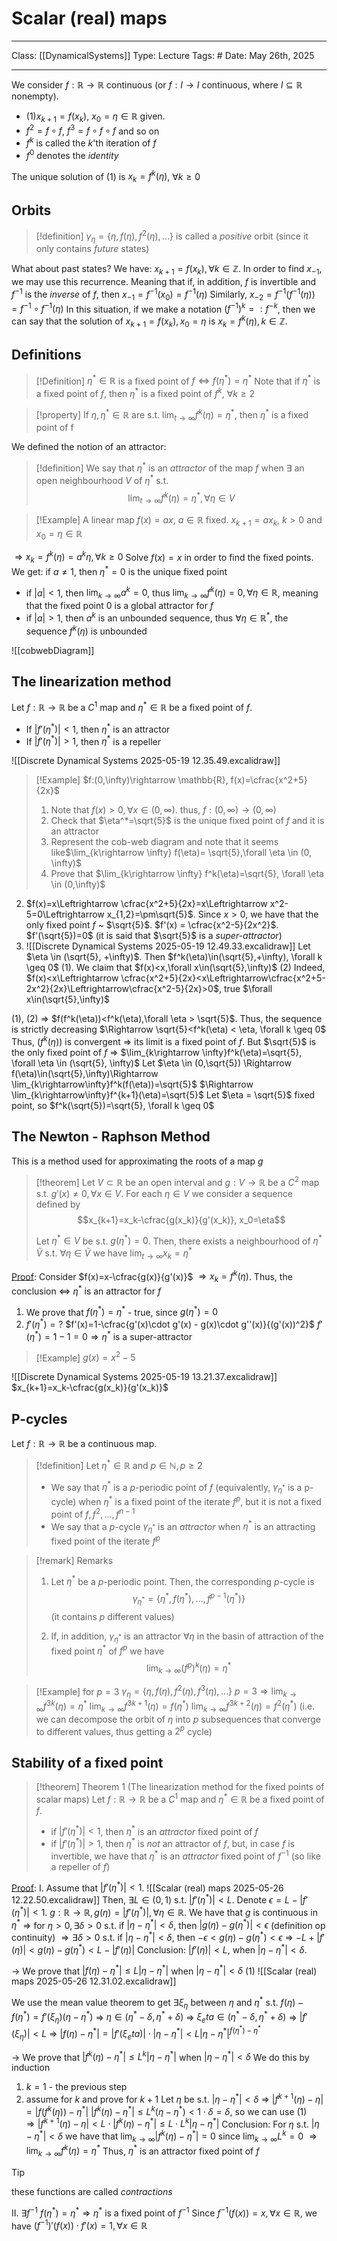 # Scalar (real) maps
___
Class: [[DynamicalSystems]]
Type: Lecture
Tags: # 
Date: May 26th, 2025
___

We consider $f : \mathbb{R} \rightarrow \mathbb{R}$ continuous (or $f : I \rightarrow I$ continuous, where $I \subseteq \mathbb{R}$ nonempty). 
- $(1) x_{k+1}=f(x_k)$, $x_0=\eta \in \mathbb{R}$ given.
- $f^2 = f \circ f$, $f^3 = f \circ f \circ f$ and so on
- $f^k$ is called the $k$'th iteration of $f$
- $f^0$ denotes the *identity*

The unique solution of $(1)$ is $x_k = f^k(\eta)$, $\forall k \geq 0$
## Orbits
>[!definition]
$\gamma_\eta = \{\eta, f(\eta), f^2(\eta), \dots\}$ is called a *positive* orbit (since it only contains *future* states)

What about past states?
We have: $x_{k+1}=f(x_k),\forall k \in \mathbb{Z}$. In order to find $x_{-1}$, we may use this recurrence. Meaning that if, in addition, $f$ is invertible and $f^{-1}$ is the *inverse* of $f$, then $x_{-1}=f^{-1}(x_0)=f^{-1}(\eta)$
Similarly, $x_{-2}=f^{-1}(f^{-1}(\eta)) = f^{-1}\circ f^{-1}(\eta)$
In this situation, if we make a notation $(f^{-1})^k=:f^{-k}$, then we can say that the solution of $x_{k+1}=f(x_k), x_0=\eta$ is $x_k={f^k(\eta)}, k \in \mathbb{Z}$.

## Definitions
>[!Definition]
$\eta^*\in\mathbb{R}$ is a fixed point of $f \iff f(\eta^*)=\eta^*$
Note that if $\eta^*$ is a fixed point of $f$, then $\eta^*$ is a fixed point of $f^k$, $\forall k \geq 2$

>[!property]
>If $\eta, \eta^*\in \mathbb{R}$ are s.t. $\lim_{t\rightarrow \infty}f^k(\eta)=\eta^*$, then $\eta^*$ is a fixed point of f 

We defined the notion of an attractor:
>[!definition]
>We say that $\eta^*$ is an *attractor* of the map $f$ when $\exists$ an open neighbourhood $V$ of $\eta^*$ s.t. $$\lim_{t\rightarrow \infty}f^k(\eta)=\eta^*,\forall \eta \in V$$
>

>[!Example]
A linear map $f(x)=ax$, $a \in \mathbb{R}$ fixed.
$x_{k+1}=ax_k$, $k>0$ and $x_0=\eta\in\mathbb{R}$

$\Rightarrow x_k = f^k(\eta)=a^k\eta, \forall k \geq 0$
Solve $f(x)=x$ in order to find the fixed points. We get:
 if $a\neq 1$, then $\eta^*=0$ is the unique fixed point 
- if $|a|<1$, then $\lim_{k\rightarrow \infty}a^k=0$, thus $\lim_{k\rightarrow \infty}f^k(\eta)=0, \forall \eta\in\mathbb{R}$, meaning that the fixed point $0$ is a global attractor for $f$
- if $|a| >1$, then $a^k$ is an unbounded sequence, thus $\forall \eta \in \mathbb{R}^*$, the sequence $f^k(\eta)$ is unbounded 

![[cobwebDiagram]]

## The linearization method
Let $f : \mathbb{R} \rightarrow \mathbb{R}$ be a $C^1$ map and $\eta^*\in\mathbb{R}$ be a fixed point of $f$.
- If $|f'(\eta^*)|<1$, then $\eta^*$ is an attractor
- If $|f'(\eta^*)|>1$, then $\eta^*$ is a repeller

![[Discrete Dynamical Systems 2025-05-19 12.35.49.excalidraw]]

>[!Example]
>$f:(0,\infty)\rightarrow \mathbb{R}, f(x)=\cfrac{x^2+5}{2x}$
>1.  Note that $f(x)>0,\forall x\in(0,\infty)$. thus, $f:(0,\infty)\rightarrow(0,\infty)$
>2.  Check that $\eta^*=\sqrt{5}$ is the unique fixed point of $f$ and it is an attractor 
>3.  Represent the cob-web diagram and note that it seems like$\lim_{k\rightarrow \infty} f(\eta)= \sqrt{5},\forall \eta \in (0, \infty)$ 
>4. Prove that $\lim_{k\rightarrow \infty} f^k(\eta)=\sqrt{5}, \forall \eta \in (0,\infty)$

2. $f(x)=x\Leftrightarrow \cfrac{x^2+5}{2x}=x\Leftrightarrow x^2-5=0\Leftrightarrow x_{1,2}=\pm\sqrt{5}$. Since $x>0$, we have that the only fixed point $f$ ~ $\sqrt{5}$. $f'(x) = \cfrac{x^2-5}{2x^2}$. $f'(\sqrt{5})=0$ (it is said that $\sqrt{5}$ is a *super-attractor*)
3. ![[Discrete Dynamical Systems 2025-05-19 12.49.33.excalidraw]]
Let $\eta \in (\sqrt{5}, +\infty)$. Then $f^k(\eta)\in(\sqrt{5},+\infty), \forall k \geq 0$ (1).
We claim that $f(x)<x,\forall x\in(\sqrt{5},\infty)$ (2)
Indeed, $f(x)<x\Leftrightarrow \cfrac{x^2+5}{2x}<x\Leftrightarrow\cfrac{x^2+5-2x^2}{2x}\Leftrightarrow\cfrac{x^2-5}{2x}>0$, true $\forall x\in(\sqrt{5},\infty)$

(1), (2) $\Rightarrow$ $f(f^k(\eta))<f^k(\eta),\forall \eta > \sqrt{5}$. Thus, the sequence is strictly decreasing 
$\Rightarrow \sqrt{5}<f^k(\eta) < \eta, \forall k \geq 0$
Thus, $(f^k(\eta))$ is convergent $\Rightarrow$ its limit is a fixed point of $f$. But $\sqrt{5}$ is the only fixed point  of $f$ $\Rightarrow$ $\lim_{k\rightarrow \infty}f^k(\eta)=\sqrt{5}, \forall \eta \in (\sqrt{5}, \infty)$
Let $\eta \in (0,\sqrt{5}) \Rightarrow f(\eta)\in(\sqrt{5},\infty)\Rightarrow \lim_{k\rightarrow\infty}f^k(f(\eta))=\sqrt{5}$ $\Rightarrow \lim_{k\rightarrow\infty}f^{k+1}(\eta)=\sqrt{5}$
Let $\eta = \sqrt{5}$ fixed point, so $f^k(\sqrt{5})=\sqrt{5}, \forall k \geq 0$

## The Newton - Raphson Method
This is a method used for approximating the roots of a map $g$
>[!theorem]
>Let $V\subset \mathbb{R}$ be an open interval and $g: V \rightarrow \mathbb{R}$ be a $C^2$ map s.t. $g'(x)\neq 0, \forall x \in V$. For each $\eta \in V$ we consider a sequence defined by $$x_{k+1}=x_k-\cfrac{g(x_k)}{g'(x_k)}, x_0=\eta$$
>
>Let $\eta^*\in V$ be s.t. $g(\eta^*)=0$.
>Then, there exists a neighbourhood of $\eta^*$ $\tilde V$ s.t. $\forall \eta \in \tilde V$ we have $\lim_{t\rightarrow\infty}x_k=\eta^*$

<u>Proof</u>:
Consider $f(x)=x-\cfrac{g(x)}{g'(x)}$ $\Rightarrow x_k=f^k(\eta)$. Thus, the conclusion $\Leftrightarrow$ $\eta^*$ is an attractor for $f$
1. We prove that $f(\eta^*)=\eta^*$ - true, since $g(\eta^*)=0$ 
2. $f'(\eta^*)=?$
$f'(x)=1-\cfrac{g'(x)\cdot g'(x) - g(x)\cdot g''(x)}{(g'(x))^2}$
$f'(\eta^*)=1-1=0 \Rightarrow \eta^*$ is a super-attractor


>[!Example]
>$g(x)=x^2-5$

![[Discrete Dynamical Systems 2025-05-19 13.21.37.excalidraw]]
$x_{k+1}=x_k-\cfrac{g(x_k)}{g'(x_k)}$

## P-cycles
Let $f:\mathbb{R}\rightarrow\mathbb{R}$ be a continuous map.
>[!definition]
>Let $\eta^*\in\mathbb{R}$ and $p\in\mathbb{N}, p \geq 2$
>
>- We say that $\eta^*$ is a $p$-periodic point of $f$ (equivalently, $\gamma_{\eta^*}$ is a p-cycle) when $\eta^*$ is a fixed point of the iterate $f^p$, but it is not a fixed point of $f,f^2,\dots,f^{n-1}$
>- We say that a $p$-cycle $\gamma_{\eta^*}$ is an *attractor* when $\eta^*$ is an attracting fixed point of the iterate $f^p$
>

>[!remark] Remarks
> 1. Let $\eta^*$ be a $p$-periodic point. Then, the corresponding $p$-cycle is $$\gamma_{\eta^*}=\{\eta^*, f(\eta^*),\dots,f^{p-1}(\eta^*)\}$$
> (it contains $p$ different values)
> 
>2. If, in addition, $\gamma_{\eta^*}$ is an attractor $\forall \eta$ in the basin of attraction of the fixed point $\eta^*$ of $f^p$ we have $$\lim_{k\rightarrow\infty}(f^p)^k(\eta)=\eta^*$$

>[!Example]
>for $p = 3$
>$\gamma_{\eta}=\{\eta, f(\eta), f^2(\eta), f^3(\eta),\dots\}$
>$p = 3 \Rightarrow \lim_{k\rightarrow \infty}f^{3k}(\eta)=\eta^*$
>$\lim_{k\rightarrow \infty}f^{3k+1}(\eta)=f(\eta^*)$
>$\lim_{k\rightarrow \infty}f^{3k+2}(\eta)=f^2(\eta^*)$
>(i.e. we can decompose the orbit of $\eta$ into $p$ subsequences that converge to different values, thus getting a $2^p$ cycle)


## Stability of a fixed point

>[!theorem] Theorem 1 (The linearization method for the fixed points of scalar maps)
>Let $f:\mathbb{R}\rightarrow\mathbb{R}$ be a $C^1$ map and $\eta^*\in\mathbb{R}$ be a fixed point of $f$.
>- if $|f'(\eta^*)|<1$, then $\eta^*$ is an *attractor* fixed point of $f$
>- if $|f'(\eta^*)|>1$, then $\eta^*$ is *not* an attractor of $f$, but, in case $f$ is invertible, we have that $\eta^*$ is an *attractor* fixed point of $f^{-1}$ (so like a repeller of $f$)

<u>Proof</u>: 
I. Assume that $|f'(\eta^*)|<1$. 
![[Scalar (real) maps 2025-05-26 12.22.50.excalidraw]]
Then, $\exists L \in (0,1)$ s.t. $|f'(\eta^*)|<L$. Denote $\epsilon = L - |f'(\eta^*)|<1$. 
$g : \mathbb{R} \rightarrow \mathbb{R}, g(\eta)=|f'(\eta^*)|, \forall \eta \in \mathbb{R}$. We have that $g$ is  continuous in $\eta^*$ $\Rightarrow$ for $\eta > 0, \exists \delta > 0$ s.t. if $|\eta - \eta^*|<\delta$, then $|g(\eta) - g(\eta^*)|<\epsilon$ (definition op continuity) $\Rightarrow \exists \delta > 0$ s.t. if $|\eta - \eta^*|<\delta$, then $-\epsilon < g(\eta)-g(\eta^*)<\epsilon$ $\Rightarrow$ $-L+|f'(\eta)| < g(\eta)-g(\eta^*)<L-|f'(\eta)|$
Conclusion: $|f'(\eta)|<L$, when $|\eta-\eta^*|<\delta$.

$\rightarrow$ We prove that $|f(\eta)-\eta^*|\leq L|\eta-\eta^*|$ when $|\eta-\eta^*|<\delta$ (1)
![[Scalar (real) maps 2025-05-26 12.31.02.excalidraw]]

We use the mean value theorem to get $\exists \xi_\eta$ between $\eta$ and $\eta^*$ s.t. $f(\eta)-f(\eta^*)=f'(\xi_\eta)(\eta-\eta^*)$ $\Rightarrow$ $\eta \in (\eta^*-\delta,\eta^*+\delta)$ $\Rightarrow$ $\xi_eta \in (\eta^*-\delta, \eta^*+\delta)$ $\Rightarrow$ $|f'(\xi_\eta)|<L$ $\Rightarrow$ $|f(\eta)-\eta^*|=|f'(\xi_eta)|\cdot |\eta-\eta^*|<L|\eta-\eta^*|^{f(\eta^*)-\eta^*}$

$\rightarrow$ We prove that $|f^k(\eta)-\eta^*|\leq L^k|\eta-\eta^*|$ when $|\eta-\eta^*|<\delta$
We do this by induction
1. $k=1$ - the previous step
2. assume for $k$ and prove for $k+1$
Let $\eta$ be s.t. $|\eta-\eta^*|<\delta$ $\Rightarrow$ $|f^{k+1}(\eta)-\eta|=|f(f^k(\eta))-\eta^*|$ 
$|f^k(\eta)-\eta^*|\leq L^k(\eta-\eta^*)<1\cdot\delta=\delta$, so we can use (1)
$\Rightarrow |f^{k+1}(\eta)-\eta| < L \cdot |f^k(\eta)-\eta^*|\leq L \cdot L^k|\eta-\eta^*|$
Conclusion: For $\eta$ s.t. $|\eta-\eta^*|<\delta$ we have that $\lim_{k\rightarrow \infty}|f^k(\eta)-\eta^*|=0$ since $\lim_{k\rightarrow \infty}L^k=0$ $\Rightarrow \lim_{k\rightarrow \infty}f^k(\eta)=\eta^*$
Thus, $\eta^*$ is an attractor fixed point of $f$ 

>[!tip]
>these functions are called *contractions*

II. 
$\exists f^{-1}$
$f(\eta^*)=\eta^* \Rightarrow \eta^*$ is a fixed point of $f^{-1}$
Since $f^{-1}(f(x))=x,\forall x \in \mathbb{R}$, we have $(f^{-1})'(f(x))\cdot f'(x)=1,\forall x \in \mathbb{R}$



 
